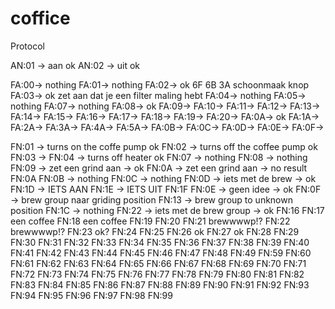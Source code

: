 # coffice

Protocol

AN:01 -> aan ok
AN:02 -> uit ok

FA:00-> nothing
FA:01-> nothing
FA:02-> ok 6F 6B 3A schoonmaak knop
FA:03-> ok zet aan dat je een filter maling hebt
FA:04-> nothing
FA:05-> nothing
FA:07-> nothing
FA:08-> ok
FA:09->
FA:10->
FA:11->
FA:12->
FA:13->
FA:14->
FA:15->
FA:16->
FA:17->
FA:18->
FA:19->
FA:20->
FA:0A-> ok
FA:1A->
FA:2A->
FA:3A->
FA:4A->
FA:5A->
FA:0B->
FA:0C->
FA:0D->
FA:0E->
FA:0F->


FN:01 -> turns on the coffe pump ok
FN:02 -> turns off the coffee pump ok
FN:03 -> 
FN:04 -> turns off heater ok
FN:07 -> nothing
FN:08 -> nothing
FN:09 -> zet een grind aan -> ok
FN:0A -> zet een grind aan -> no result
FN:0A
FN:0B -> nothing
FN:0C -> nothing
FN:0D -> iets met de brew -> ok
FN:1D -> IETS AAN
FN:1E -> IETS UIT
FN:1F 
FN:0E -> geen idee -> ok
FN:0F -> brew group naar griding position
FN:13 -> brew group to unknown position
FN:1C -> nothing
FN:22 -> iets met de brew group -> ok
FN:16 
FN:17 een coffee
FN:18 een coffee
FN:19 
FN:20 
FN:21 brewwwwp!?
FN:22 brewwwwp!?
FN:23 ok?
FN:24 
FN:25 
FN:26 ok 
FN:27 ok
FN:28 
FN:29 
FN:30 
FN:31 
FN:32
FN:33
FN:34
FN:35
FN:36
FN:37
FN:38
FN:39
FN:40
FN:41
FN:42
FN:43
FN:44
FN:45
FN:46
FN:47
FN:48
FN:49
FN:59
FN:60
FN:61
FN:62
FN:63
FN:64
FN:65
FN:66
FN:67
FN:68
FN:69
FN:70
FN:71
FN:72
FN:73
FN:74
FN:75
FN:76
FN:77
FN:78
FN:79
FN:80
FN:81
FN:82
FN:83
FN:84
FN:85
FN:86
FN:87
FN:88
FN:89
FN:90
FN:91
FN:92
FN:93
FN:94
FN:95
FN:96
FN:97
FN:98
FN:99

